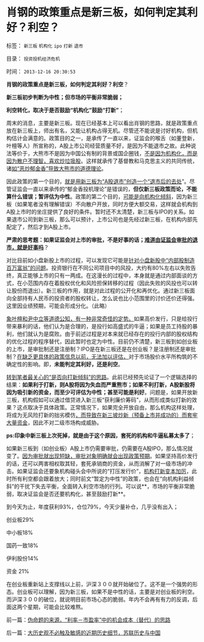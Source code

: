 # 肖钢的政策重点是新三板，如何判定其利好？利空？

标签： `新三板` `机构化` `ipo` `打新` `退市` 

目录： `投资投机经济危机`

时间： `2013-12-16 20:30:53`

**肖钢的政策重点是新三板，如何判定其利好？利空**？

**新三板初步判断为中性；但市场的平衡非常脆弱；**

**利空转化，取决于是否鼓励“机构化”鼓励“打新”**；

周末的消息，主要是新三板。现在已经基本上可以看出肖钢的思路，就是政策重点放在新三板上，师出有名，又能让机构占得无机。尽管还不能说是讨好机构，但机构估计会满意的。政策目的之一，是承传了一直以来，证监会的喉舌（如董登新，叶檀等人）所宣称的，A股上市公司经营质量不好，是因为不能退市之故。此种说法等价于，大熊市不是因为中国公有制的背景或国企圈钱，[不是因为机构化，而是因为散户不理智，喜欢炒垃圾股](../../../2012/10/31/“散户不给国企大盘抬轿”就“杀无赦”.md)。这样就承传了基督教和马克思主义的共同传统，诸[如“恶炒郁金香”导致大熊市的道德理论](../../../2012/11/12/为什么英法股民会“投机”约翰劳和南海公司？.md)。

因此政策的第一个目的，[就是用新三板为“A股退市”创造一个“退市后的去处](../../../2011/11/29/证监会应放弃监管，开设司法仲裁渠道.md)”。尽管证监会一直以来承传的“郁金香投机理论”是错误的，**但仅新三板政策而论，不能算什么错误；暂评估为中性**。政策的第二个目的，[可能是向机构化倾斜](../../../2011/10/21/A股低迷为机构化“国进民退”还债.md)，因为新三板（如果笔者没有理解错误）不向散户开放，同时方便大额交易，这样就会机构到A股上市时的坐庄提供了良好的条件。暂时还不太清楚，新三板与IPO的关系。如果退市公司到新三板，那么可以预计，上市公司也是先经过新三板，在机构内部先配定了，然后才到A股上市。

**严肃的思考题：如果证监会对上市的审批，不是好事的话；**[**难道由证监会审批的退市，就是好事吗**](../../../2012/4/23/市销率衡量的股价和行业龙头溢价.md)？

对比目前如小盘新股上市的过程，可以发现它可能是[针对小盘新股中“内部股制造百万富翁”的问题](../../../2013/12/2/IPO不是利空，限制新股高价承销，才是利空.md)。投资银行在不同公司项目中的风投，大约有80%左右以失败告终，真正能够上市的只有一两成。在这漫长的过程中，本身就是通过内部面谈的方式，在小范围内存在着股权优化和风险担保转移的过程（因此失败的风投也可以转让股份而退出）。新三板的作用，就是对此过程的公开化和再优化。通过新三板面向全部持有人民币的投资者的股权转让，怎么说也比小范围里的讨价还价还得强。这里因业绩预期，可能会形成分化。（此略）

[象叶檀和尹中立等道德公知，有一种非常奇怪的定势。](../../../2013/4/25/用QF2机构“拉动A股”是错误的货币政策，兼谈叶檀.md)如果高价发行，只是给投行带来暴利的话，他们认为是合理的，是投行如高盛式的牛逼；如果是员工持股的暴利，他们就认为是腐败。由于前述过程是对本来就已经存在的投行内部的股权结构的优化过程的程序替代，因此暂时也定为中性。目前仍不清楚，新三板到如创业板的上市，是审批制还是注册制？IPO是在新三板还是在创业板？是注册制还是审批制？[在缺乏更具体的政策信息以前，无法加以评估，](../../../2012/1/11/金融垄断贵族对股民的中世纪式的蔑视和马尔萨斯.md)对于市场股价水平所构筑的不确定性的影响。即，**未能判定其利好，还是利空**。

[转到笔者最关心的“是否向打新倾斜”的思路](../../../2013/12/2/被中国专家歪曲的里根主义，有中国特色的供给学派.md)。此前已经预先论证了一个逻辑选择的结果：**如果利于打新，则A股将因为失血而严重熊市；如果不利打新，A股新股将因为吸引新的资金，而至少可评估为中性；甚至可能是利好**。问题是，如果开放新三板，机构假如可以通过借贷进入新三板“获利廉价筹码”，从而形成类似打新的效果？这点取决于具体政策。正常情况下，如果完全开放自由，那么机构这样处理，将成为无风险打新的拙劣模仿[，而导致在新三坡炒新（预备上市并成功的）而套牢大量资金](../../../2013/5/17/新股三高发行，牛市才能健康长久.md)，因此不对二级市场构成威胁。

**ps:印象中新三板上次死掉，就是由于这个原因，套死的机构和牛逼私募太多了**；

如果新三板到（如创业板）A股上市仍需要审批，仍需要在A股IPO，那么情况就变了。[因为审批就出现短缺，审批对象明确就会出现政策预期](../../../2011/10/13/公有制经济成分，令股市质量低劣.md)。如果坚持高价发行的话，还可以两害相权取其轻，套死承销商的资金，从而消解了对一级市场的冲击。如果证监会还要象机构碰头会中所说的“打压发行价”，[机构打新变本加厉](../../../2012/1/12/特权机构的“打新”是凶残的暴政.md)，此时所有利空都会跟着放大；同时前文“暂定为中性”的政策，也会在“向机构利益倾斜”的干扰下失去平衡，全面转入利空市场的行列。可以说**，市场的平衡非常脆弱，取决证监会是否还要机构化，甚至鼓励打新**。

到今天为止，年度获利93%，仓位79%，今天少量补仓，几乎没有出入；

创业板29%

中小板18%

国药一致18%

伊利股份14%

资金 21%

在创业板重新站上支撑线以上前，沪深３００就开始破位了。这不是一个强势的形态。创业板可以理解，因为新三板，如果不是中性的话，主要是对创业板的利空。而沪深３００的破位，就说明目前市场心态的脆弱。年内不会再有有力的反调，后面这两个星期，可能会比较难熬。



前一篇：[伪命题的来源，“利率－市盈率”中的机会成本（替代）的思路](../../../2013/12/16/伪命题的来源，“利率－市盈率”中的机会成本（替代）的思路.md)

后一篇：[大历史观不必触及敏感的近期历史细节，苏联历史与中国](../../../2013/12/17/大历史观不必触及敏感的近期历史细节，苏联历史与中国.md)